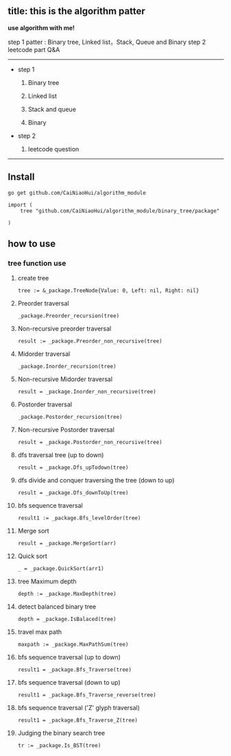 title: this is the algorithm patter
---

**use algorithm with me!**

step 1 patter : Binary tree, Linked list，Stack, Queue and Binary
step 2 leetcode part Q&A

---

- step 1
    1. Binary tree

    2. Linked list

    3. Stack and queue
    
    4. Binary

- step 2
    1. leetcode question
    
---

## Install 

```gotemplate
go get github.com/CaiNiaoHui/algorithm_module

import (
	tree "github.com/CaiNiaoHui/algorithm_module/binary_tree/package"

) 

```

## how to use 

### tree function use

1. create tree
   ```cgo
   tree := &_package.TreeNode{Value: 0, Left: nil, Right: nil}
   ```

2. Preorder traversal
    ```gotemplate
    _package.Preorder_recursion(tree)
    ```
   
3. Non-recursive preorder traversal
    ```gotemplate
    result := _package.Preorder_non_recursive(tree)
    ```
   
4. Midorder traversal
    ```gotemplate
    _package.Inorder_recursion(tree)
    ```
   
5. Non-recursive Midorder traversal
    ```gotemplate
    result = _package.Inorder_non_recursive(tree)
    ```

6. Postorder traversal
    ```gotemplate
    _package.Postorder_recursion(tree)
    ```
  
7. Non-recursive Postorder traversal
    ```gotemplate
    result = _package.Postorder_non_recursive(tree)
    ```

8. dfs traversal tree (up to down)
    ```gotemplate
    result = _package.Dfs_upTodown(tree)
    ```
   
9. dfs divide and conquer traversing the tree (down to up)
    ```gotemplate
    result = _package.Dfs_downToUp(tree)
    ```
   
10. bfs sequence traversal
    ```gotemplate
    result1 := _package.Bfs_levelOrder(tree)
    ```
    
11. Merge sort
    ```gotemplate
    result = _package.MergeSort(arr)
    ```
    
12. Quick sort
    ```gotemplate
    _ = _package.QuickSort(arr1)
    ```
    
13. tree Maximum depth
    ```gotemplate
    depth := _package.MaxDepth(tree)
    ```
    
14. detect balanced binary tree
    ```gotemplate
    depth = _package.IsBalaced(tree)
    ```
    
15. travel max path
    ```gotemplate
    maxpath := _package.MaxPathSum(tree)
    ```
    
16. bfs sequence traversal (up to down)
    ```gotemplate
    result1 = _package.Bfs_Traverse(tree)
    ```
    
17. bfs sequence traversal (down to up)
    ```gotemplate
    result1 = _package.Bfs_Traverse_reverse(tree)
    ```
    
18. bfs sequence traversal ('Z' glyph traversal)
    ```gotemplate
    result1 = _package.Bfs_Traverse_Z(tree)
    ```
    
19. Judging the binary search tree
    ```gotemplate
    tr := _package.Is_BST(tree)
    ```

